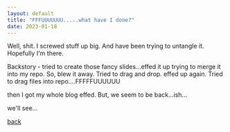 ```yaml
---
layout: default
title: "FFFUUUUUUU.....what have I done?"
date: 2023-01-18
---
```


Well, shit.  I screwed stuff up big.  And have been trying to untangle it.  Hopefully I'm there.  

Backstory - tried to create those fancy slides...effed it up trying to merge it into my repo.  So, blew it away.  Tried to drag and drop.  effed up again.  Tried to drag files into repo....FFFFFUUUUUU

then I got my whole blog effed.  But, we seem to be back...ish...

we'll see...


[back](/index.md)